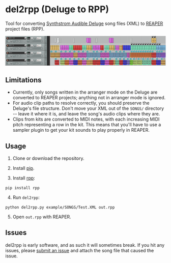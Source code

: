 # del2rpp (Deluge to RPP)

Tool for converting [Synthstrom Audible Deluge](https://synthstrom.com/product/deluge/) song files (XML) to [REAPER](https://www.reaper.fm) project files (RPP).

![REAPER screenshot](example/screenshot.png)

## Limitations

- Currently, only songs written in the arranger mode on the Deluge are converted to REAPER projects; anything not in arranger mode is ignored.
- For audio clip paths to resolve correctly, you should preserve the Deluge's file structure. Don't move your XML out of the `SONGS/` directory -- leave it where it is, and leave the song's audio clips where they are.
- Clips from kits are converted to MIDI notes, with each increasing MIDI pitch representing a row in the kit. This means that you'll have to use a sampler plugin to get your kit sounds to play properly in REAPER.

## Usage
1. Clone or download the repository.

2. Install [pip](https://pip.pypa.io/en/stable/installing/).

3. Install [rpp](https://pypi.org/project/rpp/):
```
pip install rpp
```

4. Run `del2rpp`:
```
python del2rpp.py example/SONGS/Test.XML out.rpp
```

5. Open `out.rpp` with REAPER.

## Issues

del2rpp is early software, and as such it will sometimes break. If you hit any issues, please [submit an issue](https://github.com/dcower/del2rpp/issues/new) and attach the song file that caused the issue.
